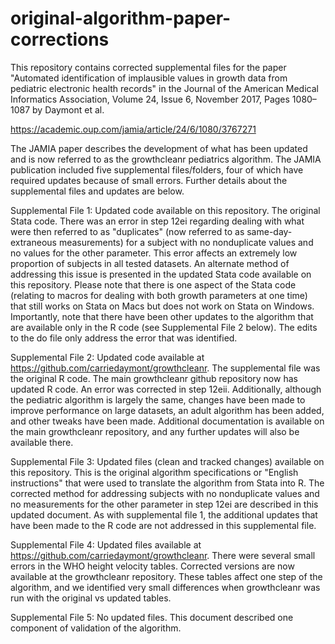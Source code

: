 # original-algorithm-paper-corrections

This repository contains corrected supplemental files for the paper "Automated identification of implausible values in growth data from pediatric electronic health records" in the Journal of the American Medical Informatics Association, Volume 24, Issue 6, November 2017, Pages 1080–1087 by Daymont et al. 

https://academic.oup.com/jamia/article/24/6/1080/3767271

The JAMIA paper describes the development of what has been updated and is now referred to as the growthcleanr pediatrics algorithm. The JAMIA publication included five supplemental files/folders, four of which have required updates because of small errors. Further details about the supplemental files and updates are below.

Supplemental File 1: Updated code available on this repository. The original Stata code. There was an error in step 12ei regarding dealing with what were then referred to as "duplicates" (now referred to as same-day-extraneous measurements) for a subject with no nonduplicate values and no values for the other parameter. This error affects an extremely low proportion of subjects in all tested datasets. An alternate method of addressing this issue is presented in the updated Stata code available on this repository. Please note that there is one aspect of the Stata code (relating to macros for dealing with both growth parameters at one time) that still works on Stata on Macs but does not work on Stata on Windows. Importantly, note that there have been other updates to the algorithm that are available only in the R code (see Supplemental File 2 below). The edits to the do file only address the error that was identified.

Supplemental File 2: Updated code available at https://github.com/carriedaymont/growthcleanr. The supplemental file was the original R code. The main growthcleanr github repository now has updated R code. An error was corrected in step 12eii. Additionally, although the pediatric algorithm is largely the same, changes have been made to improve performance on large datasets, an adult algorithm has been added, and other tweaks have been made. Additional documentation is available on the main growthcleanr repository, and any further updates will also be available there. 

Supplemental File 3: Updated files (clean and tracked changes) available on this repository. This is the original algorithm specifications or "English instructions" that were used to translate the algorithm from Stata into R. The corrected method for addressing subjects with no nonduplicate values and no measurements for the other parameter in step 12ei are described in this updated document. As with supplemental file 1, the additional updates that have been made to the R code are not addressed in this supplemental file. 

Supplemental File 4: Updated files available at https://github.com/carriedaymont/growthcleanr. There were several small errors in the WHO height velocity tables. Corrected versions are now available at the growthcleanr repository. These tables affect one step of the algorithm, and we identified very small differences when growthcleanr was run with the original vs updated tables. 

Supplemental File 5: No updated files. This document described one component of validation of the algorithm. 


